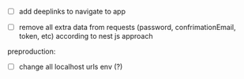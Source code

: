 - [ ] add deeplinks to navigate to app
- [ ] remove all extra data from requests (password, confrimationEmail, token, etc) according to nest js approach


preproduction:
- [ ] change all localhost urls env (?)